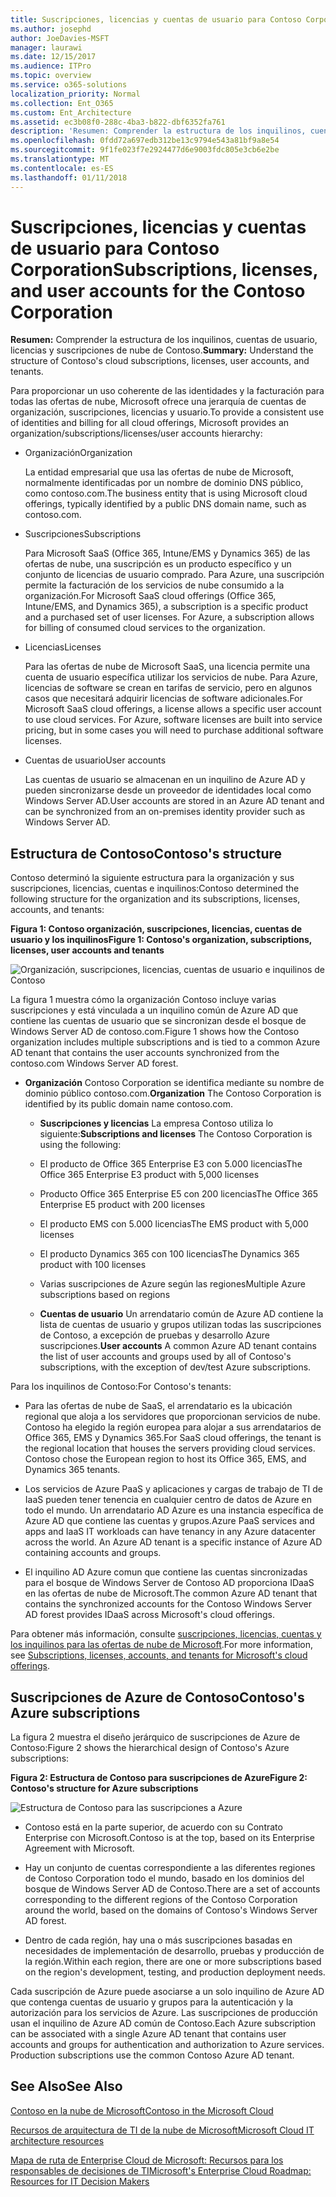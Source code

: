 ```yaml
---
title: Suscripciones, licencias y cuentas de usuario para Contoso Corporation
ms.author: josephd
author: JoeDavies-MSFT
manager: laurawi
ms.date: 12/15/2017
ms.audience: ITPro
ms.topic: overview
ms.service: o365-solutions
localization_priority: Normal
ms.collection: Ent_O365
ms.custom: Ent_Architecture
ms.assetid: ec3b08f0-288c-4ba3-b822-dbf6352fa761
description: 'Resumen: Comprender la estructura de los inquilinos, cuentas de usuario, licencias y suscripciones de nube de Contoso.'
ms.openlocfilehash: 0fdd72a697edb312be13c9794e543a81bf9a8e54
ms.sourcegitcommit: 9f1fe023f7e2924477d6e9003fdc805e3cb6e2be
ms.translationtype: MT
ms.contentlocale: es-ES
ms.lasthandoff: 01/11/2018
---
```

# <a name="subscriptions-licenses-and-user-accounts-for-the-contoso-corporation"></a><span data-ttu-id="3dab5-103">Suscripciones, licencias y cuentas de usuario para Contoso Corporation</span><span class="sxs-lookup"><span data-stu-id="3dab5-103">Subscriptions, licenses, and user accounts for the Contoso Corporation</span></span>

 <span data-ttu-id="3dab5-104">**Resumen:** Comprender la estructura de los inquilinos, cuentas de usuario, licencias y suscripciones de nube de Contoso.</span><span class="sxs-lookup"><span data-stu-id="3dab5-104">**Summary:** Understand the structure of Contoso's cloud subscriptions, licenses, user accounts, and tenants.</span></span>
  
<span data-ttu-id="3dab5-105">Para proporcionar un uso coherente de las identidades y la facturación para todas las ofertas de nube, Microsoft ofrece una jerarquía de cuentas de organización, suscripciones, licencias y usuario.</span><span class="sxs-lookup"><span data-stu-id="3dab5-105">To provide a consistent use of identities and billing for all cloud offerings, Microsoft provides an organization/subscriptions/licenses/user accounts hierarchy:</span></span>
  
- <span data-ttu-id="3dab5-106">Organización</span><span class="sxs-lookup"><span data-stu-id="3dab5-106">Organization</span></span>
    
    <span data-ttu-id="3dab5-107">La entidad empresarial que usa las ofertas de nube de Microsoft, normalmente identificadas por un nombre de dominio DNS público, como contoso.com.</span><span class="sxs-lookup"><span data-stu-id="3dab5-107">The business entity that is using Microsoft cloud offerings, typically identified by a public DNS domain name, such as contoso.com.</span></span>
    
- <span data-ttu-id="3dab5-108">Suscripciones</span><span class="sxs-lookup"><span data-stu-id="3dab5-108">Subscriptions</span></span>
    
    <span data-ttu-id="3dab5-p101">Para Microsoft SaaS (Office 365, Intune/EMS y Dynamics 365) de las ofertas de nube, una suscripción es un producto específico y un conjunto de licencias de usuario comprado. Para Azure, una suscripción permite la facturación de los servicios de nube consumido a la organización.</span><span class="sxs-lookup"><span data-stu-id="3dab5-p101">For Microsoft SaaS cloud offerings (Office 365, Intune/EMS, and Dynamics 365), a subscription is a specific product and a purchased set of user licenses. For Azure, a subscription allows for billing of consumed cloud services to the organization.</span></span>
    
- <span data-ttu-id="3dab5-111">Licencias</span><span class="sxs-lookup"><span data-stu-id="3dab5-111">Licenses</span></span>
    
    <span data-ttu-id="3dab5-p102">Para las ofertas de nube de Microsoft SaaS, una licencia permite una cuenta de usuario específica utilizar los servicios de nube. Para Azure, licencias de software se crean en tarifas de servicio, pero en algunos casos que necesitará adquirir licencias de software adicionales.</span><span class="sxs-lookup"><span data-stu-id="3dab5-p102">For Microsoft SaaS cloud offerings, a license allows a specific user account to use cloud services. For Azure, software licenses are built into service pricing, but in some cases you will need to purchase additional software licenses.</span></span>
    
- <span data-ttu-id="3dab5-114">Cuentas de usuario</span><span class="sxs-lookup"><span data-stu-id="3dab5-114">User accounts</span></span>
    
    <span data-ttu-id="3dab5-115">Las cuentas de usuario se almacenan en un inquilino de Azure AD y pueden sincronizarse desde un proveedor de identidades local como Windows Server AD.</span><span class="sxs-lookup"><span data-stu-id="3dab5-115">User accounts are stored in an Azure AD tenant and can be synchronized from an on-premises identity provider such as Windows Server AD.</span></span>
    
## <a name="contosos-structure"></a><span data-ttu-id="3dab5-116">Estructura de Contoso</span><span class="sxs-lookup"><span data-stu-id="3dab5-116">Contoso's structure</span></span>

<span data-ttu-id="3dab5-117">Contoso determinó la siguiente estructura para la organización y sus suscripciones, licencias, cuentas e inquilinos:</span><span class="sxs-lookup"><span data-stu-id="3dab5-117">Contoso determined the following structure for the organization and its subscriptions, licenses, accounts, and tenants:</span></span>
  
<span data-ttu-id="3dab5-118">**Figura 1: Contoso organización, suscripciones, licencias, cuentas de usuario y los inquilinos**</span><span class="sxs-lookup"><span data-stu-id="3dab5-118">**Figure 1: Contoso's organization, subscriptions, licenses, user accounts and tenants**</span></span>

![Organización, suscripciones, licencias, cuentas de usuario e inquilinos de Contoso](images/Contoso_Poster/Subscriptions.png)
  
<span data-ttu-id="3dab5-120">La figura 1 muestra cómo la organización Contoso incluye varias suscripciones y está vinculada a un inquilino común de Azure AD que contiene las cuentas de usuario que se sincronizan desde el bosque de Windows Server AD de contoso.com.</span><span class="sxs-lookup"><span data-stu-id="3dab5-120">Figure 1 shows how the Contoso organization includes multiple subscriptions and is tied to a common Azure AD tenant that contains the user accounts synchronized from the contoso.com Windows Server AD forest.</span></span>
  
- <span data-ttu-id="3dab5-121">**Organización** Contoso Corporation se identifica mediante su nombre de dominio público contoso.com.</span><span class="sxs-lookup"><span data-stu-id="3dab5-121">**Organization** The Contoso Corporation is identified by its public domain name contoso.com.</span></span>
    
  - <span data-ttu-id="3dab5-122">**Suscripciones y licencias** La empresa Contoso utiliza lo siguiente:</span><span class="sxs-lookup"><span data-stu-id="3dab5-122">**Subscriptions and licenses** The Contoso Corporation is using the following:</span></span>
    
  - <span data-ttu-id="3dab5-123">El producto de Office 365 Enterprise E3 con 5.000 licencias</span><span class="sxs-lookup"><span data-stu-id="3dab5-123">The Office 365 Enterprise E3 product with 5,000 licenses</span></span>
    
  - <span data-ttu-id="3dab5-124">Producto Office 365 Enterprise E5 con 200 licencias</span><span class="sxs-lookup"><span data-stu-id="3dab5-124">The Office 365 Enterprise E5 product with 200 licenses</span></span>
    
  - <span data-ttu-id="3dab5-125">El producto EMS con 5.000 licencias</span><span class="sxs-lookup"><span data-stu-id="3dab5-125">The EMS product with 5,000 licenses</span></span>
    
  - <span data-ttu-id="3dab5-126">El producto Dynamics 365 con 100 licencias</span><span class="sxs-lookup"><span data-stu-id="3dab5-126">The Dynamics 365 product with 100 licenses</span></span>
    
  - <span data-ttu-id="3dab5-127">Varias suscripciones de Azure según las regiones</span><span class="sxs-lookup"><span data-stu-id="3dab5-127">Multiple Azure subscriptions based on regions</span></span>
    
  - <span data-ttu-id="3dab5-128">**Cuentas de usuario** Un arrendatario común de Azure AD contiene la lista de cuentas de usuario y grupos utilizan todas las suscripciones de Contoso, a excepción de pruebas y desarrollo Azure suscripciones.</span><span class="sxs-lookup"><span data-stu-id="3dab5-128">**User accounts** A common Azure AD tenant contains the list of user accounts and groups used by all of Contoso's subscriptions, with the exception of dev/test Azure subscriptions.</span></span>
    
<span data-ttu-id="3dab5-129">Para los inquilinos de Contoso:</span><span class="sxs-lookup"><span data-stu-id="3dab5-129">For Contoso's tenants:</span></span>
  
- <span data-ttu-id="3dab5-p103">Para las ofertas de nube de SaaS, el arrendatario es la ubicación regional que aloja a los servidores que proporcionan servicios de nube. Contoso ha elegido la región europea para alojar a sus arrendatarios de Office 365, EMS y Dynamics 365.</span><span class="sxs-lookup"><span data-stu-id="3dab5-p103">For SaaS cloud offerings, the tenant is the regional location that houses the servers providing cloud services. Contoso chose the European region to host its Office 365, EMS, and Dynamics 365 tenants.</span></span> 
    
- <span data-ttu-id="3dab5-p104">Los servicios de Azure PaaS y aplicaciones y cargas de trabajo de TI de IaaS pueden tener tenencia en cualquier centro de datos de Azure en todo el mundo. Un arrendatario AD Azure es una instancia específica de Azure AD que contiene las cuentas y grupos.</span><span class="sxs-lookup"><span data-stu-id="3dab5-p104">Azure PaaS services and apps and IaaS IT workloads can have tenancy in any Azure datacenter across the world. An Azure AD tenant is a specific instance of Azure AD containing accounts and groups.</span></span>
    
- <span data-ttu-id="3dab5-134">El inquilino AD Azure comun que contiene las cuentas sincronizadas para el bosque de Windows Server de Contoso AD proporciona IDaaS en las ofertas de nube de Microsoft.</span><span class="sxs-lookup"><span data-stu-id="3dab5-134">The common Azure AD tenant that contains the synchronized accounts for the Contoso Windows Server AD forest provides IDaaS across Microsoft's cloud offerings.</span></span>
    
<span data-ttu-id="3dab5-135">Para obtener más información, consulte [suscripciones, licencias, cuentas y los inquilinos para las ofertas de nube de Microsoft](subscriptions-licenses-accounts-and-tenants-for-microsoft-cloud-offerings.md).</span><span class="sxs-lookup"><span data-stu-id="3dab5-135">For more information, see [Subscriptions, licenses, accounts, and tenants for Microsoft's cloud offerings](subscriptions-licenses-accounts-and-tenants-for-microsoft-cloud-offerings.md).</span></span>
  
## <a name="contosos-azure-subscriptions"></a><span data-ttu-id="3dab5-136">Suscripciones de Azure de Contoso</span><span class="sxs-lookup"><span data-stu-id="3dab5-136">Contoso's Azure subscriptions</span></span>

<span data-ttu-id="3dab5-137">La figura 2 muestra el diseño jerárquico de suscripciones de Azure de Contoso:</span><span class="sxs-lookup"><span data-stu-id="3dab5-137">Figure 2 shows the hierarchical design of Contoso's Azure subscriptions:</span></span>
  
<span data-ttu-id="3dab5-138">**Figura 2: Estructura de Contoso para suscripciones de Azure**</span><span class="sxs-lookup"><span data-stu-id="3dab5-138">**Figure 2: Contoso's structure for Azure subscriptions**</span></span>

![Estructura de Contoso para las suscripciones a Azure](images/Contoso_Poster/Subscriptions_Nested.png)
  
- <span data-ttu-id="3dab5-140">Contoso está en la parte superior, de acuerdo con su Contrato Enterprise con Microsoft.</span><span class="sxs-lookup"><span data-stu-id="3dab5-140">Contoso is at the top, based on its Enterprise Agreement with Microsoft.</span></span>
    
- <span data-ttu-id="3dab5-141">Hay un conjunto de cuentas correspondiente a las diferentes regiones de Contoso Corporation todo el mundo, basado en los dominios del bosque de Windows Server AD de Contoso.</span><span class="sxs-lookup"><span data-stu-id="3dab5-141">There are a set of accounts corresponding to the different regions of the Contoso Corporation around the world, based on the domains of Contoso's Windows Server AD forest.</span></span>
    
- <span data-ttu-id="3dab5-142">Dentro de cada región, hay una o más suscripciones basadas en necesidades de implementación de desarrollo, pruebas y producción de la región.</span><span class="sxs-lookup"><span data-stu-id="3dab5-142">Within each region, there are one or more subscriptions based on the region's development, testing, and production deployment needs.</span></span>
    
<span data-ttu-id="3dab5-p105">Cada suscripción de Azure puede asociarse a un solo inquilino de Azure AD que contenga cuentas de usuario y grupos para la autenticación y la autorización para los servicios de Azure. Las suscripciones de producción usan el inquilino de Azure AD común de Contoso.</span><span class="sxs-lookup"><span data-stu-id="3dab5-p105">Each Azure subscription can be associated with a single Azure AD tenant that contains user accounts and groups for authentication and authorization to Azure services. Production subscriptions use the common Contoso Azure AD tenant.</span></span>
  
## <a name="see-also"></a><span data-ttu-id="3dab5-145">See Also</span><span class="sxs-lookup"><span data-stu-id="3dab5-145">See Also</span></span>

[<span data-ttu-id="3dab5-146">Contoso en la nube de Microsoft</span><span class="sxs-lookup"><span data-stu-id="3dab5-146">Contoso in the Microsoft Cloud</span></span>](contoso-in-the-microsoft-cloud.md)
  
[<span data-ttu-id="3dab5-147">Recursos de arquitectura de TI de la nube de Microsoft</span><span class="sxs-lookup"><span data-stu-id="3dab5-147">Microsoft Cloud IT architecture resources</span></span>](microsoft-cloud-it-architecture-resources.md)

[<span data-ttu-id="3dab5-148">Mapa de ruta de Enterprise Cloud de Microsoft: Recursos para los responsables de decisiones de TI</span><span class="sxs-lookup"><span data-stu-id="3dab5-148">Microsoft's Enterprise Cloud Roadmap: Resources for IT Decision Makers</span></span>](https://sway.com/FJ2xsyWtkJc2taRD)




